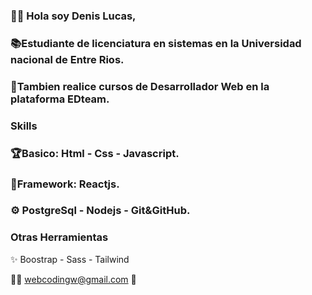 ### 👋🏻 Hola soy Denis Lucas,  
### 📚Estudiante de licenciatura en sistemas en la Universidad nacional de Entre Rios.
### 🏅Tambien realice cursos de Desarrollador Web en la plataforma EDteam.
### Skills
### 🏆Basico: Html  - Css - Javascript.
### 👾Framework: Reactjs.
### ⚙️ PostgreSql - Nodejs - Git&GitHub.


### Otras Herramientas 

✨ Boostrap - Sass -  Tailwind


🧑‍💻
webcodingw@gmail.com 📧

